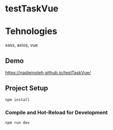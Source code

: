 # testTaskVue

# Tehnologies
sass, axios, vue

## Demo
https://nadieinoleh.github.io/testTaskVue/

## Project Setup

```sh
npm install
```

### Compile and Hot-Reload for Development

```sh
npm run dev
```

